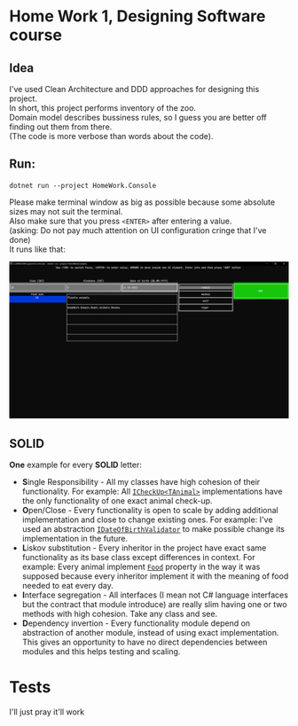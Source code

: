 # Home Work 1, Designing Software course

## Idea
I've used Clean Architecture and DDD approaches for designing this project. \
In short, this project performs inventory of the zoo. \
Domain model describes bussiness rules, so I guess you are better off finding out them from there. \
(The code is more verbose than words about the code).

## Run:
```
dotnet run --project HomeWork.Console
```
Please make terminal window as big as possible because some absolute sizes may not suit the terminal. \
Also make sure that you press `<ENTER>` after entering a value. \
(asking: Do not pay much attention on UI configuration cringe that I've done) \
It runs like that: 

![alt text](image.png)

## SOLID
**One** example for every **SOLID** letter:
- **S**ingle Responsibility - All my classes have high cohesion of their functionality. For example: All [`ICheckUp<TAnimal>`](HomeWork.Domain\Model\ICheckUp.cs) implementations have the only functionality of one exact animal check-up.
- **O**pen/Close - Every functionality is open to scale by adding additional implementation and close to change existing ones. For example: I've used an abstraction [`IDateOfBirthValidator`](HomeWork.Domain\Model\Validators\IDateOfBirthValidator.cs) to make possible change its implementation in the future. 
- **L**iskov substitution - Every inheritor in the project have exact same functionality as its base class except differences in context. For example: Every animal implement [`Food`](HomeWork.Domain\Model\Animal.cs) property in the way it was supposed because every inheritor implement it with the meaning of food needed to eat every day.
- **I**nterface segregation - All interfaces (I mean not C# language interfaces but the contract that module introduce) are really slim having one or two methods with high cohesion. Take any class and see.
- **D**ependency invertion - Every functionality module depend on abstraction of another module, instead of using exact implementation. This gives an opportunity to have no direct dependencies between modules and this helps testing and scaling.

# Tests
I'll just pray it'll work